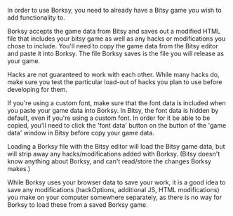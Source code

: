 In order to use Borksy, you need to already have a Bitsy game you wish to add functionality to.

Borksy accepts the game data from Bitsy and saves out a modified HTML file that includes your bitsy game as well as any hacks or modifications you chose to include. You'll need to copy the game data from the Bitsy editor and paste it into Borksy. The file Borksy saves is the file you will release as your game.

Hacks are not guaranteed to work with each other. While many hacks do, make sure you test the particular load-out of hacks you plan to use before developing for them.

If you're using a custom font, make sure that the font data is included when you paste your game data into Borksy. In Bitsy, the font data is hidden by default, even if you're using a custom font. In order for it be able to be copied, you'll need to click the 'font data' button on the button of the 'game data' window in Bitsy before copy your game data.

Loading a Borksy file with the Bitsy editor will load the Bitsy game data, but will strip away any hacks/modifications added with Borksy. (Bitsy doesn't know anything about Borksy, and can't read/store the changes Borksy makes.)

While Borksy uses your browser data to save your work, it is a good idea to save any modifications (hackOptions, additional JS, HTML modifications) you make on your computer somewhere separately, as there is no way for Borksy to load these from a saved Borksy game.